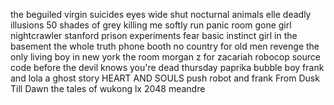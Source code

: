 the beguiled
virgin suicides
eyes wide shut
nocturnal animals
elle
deadly illusions
50 shades of grey
killing me softly
run
panic room
gone girl
nightcrawler
stanford prison experiments
fear
basic instinct
girl in the basement
the whole truth
phone booth
no country for old men
revenge	
the only living boy in new york
the room
morgan
z for zacariah
robocop
source code
before the devil knows you're dead
thursday
paprika
bubble boy
frank and lola
a ghost story
HEART AND SOULS
push
robot and frank	
From Dusk Till Dawn
the tales of wukong
lx 2048
meandre

